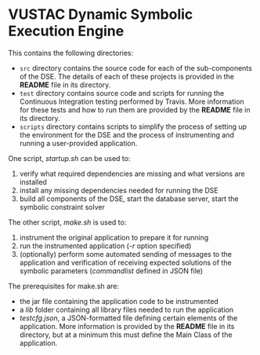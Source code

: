 # VUSTAC Dynamic Symbolic Execution Engine

This contains the following directories:

- `src` directory contains the source code for each of the sub-components of the DSE.
The details of each of these projects is provided in the **README** file in its directory.
- `test` directory contains source code and scripts for running the Continuous Integration
testing performed by Travis. More information for these tests and how to run them are
provided by the **README** file in its directory.
- `scripts` directory contains scripts to simplify the process of setting up the environment
for the DSE and the process of instrumenting and running a user-provided application.

One script, *startup.sh* can be used to:

1. verify what required dependencies are missing and what versions are installed
1. install any missing dependencies needed for running the DSE
1. build all components of the DSE, start the database server, start the symbolic constraint solver

The other script, *make.sh* is used to:

1. instrument the original application to prepare it for running
1. run the instrumented application (*-r* option specified)
1. (optionally) perform some automated sending of messages to the application and verification
of receiving expected solutions of the symbolic parameters (*commandlist* defined in JSON file)

The prerequisites for make.sh are:

- the jar file containing the application code to be instrumented
- a *lib* folder containing all library files needed to run the application
- *testcfg.json*, a JSON-formatted file defining certain elements of the application. More information
is provided by the **README** file in its directory, but at a minimum this must define the Main Class
of the application.
